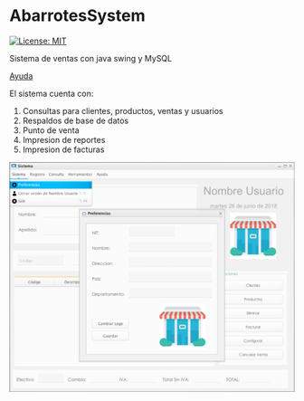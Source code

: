 # AbarrotesSystem
[![License: MIT](https://img.shields.io/badge/License-MIT-yellow.svg)](https://opensource.org/licenses/MIT)
<p>Sistema de ventas con java swing y MySQL</p>

[Ayuda](https://github.com/4L3X4NND3RR/AbarrotesSystem/tree/main/src/Ayuda)

<p>El sistema cuenta con:</p>
<ol>
<li>Consultas para clientes, productos, ventas y usuarios</li>
<li>Respaldos de base de datos</li>
<li>Punto de venta</li>
<li>Impresion de reportes</li>
<li>Impresion de facturas</li>
</ol>

![Screenshot](/Screenshot.png "Screenshot")


